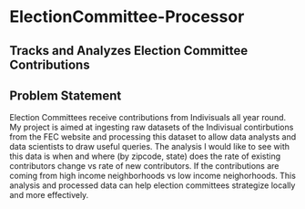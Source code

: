 # ElectionCommittee-Processor

## Tracks and Analyzes Election Committee Contributions

## Problem Statement
Election Committees receive contributions from Indivisuals all year round. My project is aimed at ingesting raw datasets of the Indivisual contirbutions from the FEC website and processing this dataset to allow data analysts and data scientists to draw useful queries. The analysis I would like to see with this data is when and where (by zipcode, state) does the rate of existing contributors change vs rate of new contributors. If the contributions are coming from high income neighborhoods vs low income neighorhoods. This analysis and processed data can help election committees strategize locally and more effectively.

